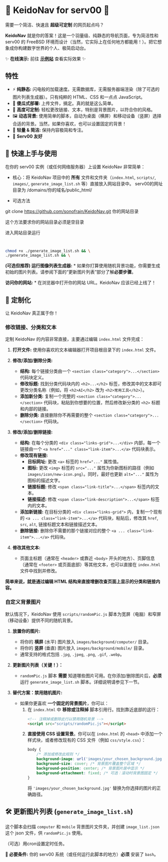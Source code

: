 # 🚀 KeidoNav for serv00 🚀

需要一个简洁、快速且 **超级可定制** 的网页起点吗？

**KeidoNav** 就是你的答案！这是一个羽量级、纯静态的导航页面，专为简洁性和 serv00 的 FreeBSD 环境而设计（当然，它实际上在任何地方都能用！）。把它想象成你构建数字世界的个人、极简启动台。

✨ **在线演示:** 前往 [**示例站**](https://nav.iore.de/) 查看实际效果 ✨

## 特性

*   ⚡ **纯静态:** 闪电般的加载速度。无需数据库，无需服务器端渲染（除了可选的图片列表生成器）。只有纯粹的 HTML、CSS 和一点点 JavaScript。
*   📁 **傻瓜式部署:** 上传文件，搞定。真的就是这么简单。
*   🎨 **高度可定制:** 轻松更改链接、文本，特别是背景图片，以符合你的风格。
*   🖼️ **动态背景:** 使用简单的脚本，自动为桌面（横屏）和移动设备（竖屏）选择合适的背景。当然，如果你喜欢，也可以设置固定的背景！
*   🍃 **轻量 & 简洁:** 保持内容极简和专注。
*   🔧 **Serv00 友好** 


## 🚀 快速上手与使用

在你的 serv00 实例（或任何网络服务器）上设置 KeidoNav 非常简单：

*   核心：将 KeidoNav 项目中的 **所有** 文件和文件夹（`index.html`, `scripts/`, `images/`, `generate_image_list.sh` 等）直接放入网站目录中。
serv00的网址目录为 /domains/你的域名/public_html/

*   可选方法

git clone https://github.com/sonofrain/KeidoNav.git 你的网站目录

这个方法要求你的网站目录必须是空目录

进入网站目录运行



```sh


chmod +x ./generate_image_list.sh && \
./generate_image_list.sh && \
```


**(可选但推荐) 运行图像列表生成器:**
    *   如果你打算使用随机背景功能，你需要生成初始的图片列表。请参阅下面的“更新图片列表”部分了解**必要步骤**。

**访问你的网站:**
    *   在浏览器中打开你的网站 URL。KeidoNav 应该已经上线了！

## 🎨 定制化

让 KeidoNav 真正属于你！

### 修改链接、分类和文本

定制 KeidoNav 的内容非常直接，主要通过编辑 `index.html` 文件完成：

1.  **打开文件:** 使用你喜欢的文本编辑器打开项目根目录下的 `index.html` 文件。

2.  **修改/添加/删除分类:**
    *   **结构:** 每个链接分类由一个 `<section class="category">...</section>` 代码块定义。
    *   **修改标题:** 找到分类代码块内的 `<h2>...</h2>` 标签，修改其中的文本即可更改分类名称（例如，将 `<h2>AI</h2>` 改为 `<h2>常用工具</h2>`）。
    *   **添加新分类:** 复制一个完整的 `<section class="category">...</section>` 代码块，粘贴到你想要的位置，然后修改新分类的 `<h2>` 标题和内部的链接。
    *   **删除分类:** 直接删除你不再需要的整个 `<section class="category">...</section>` 代码块。

3.  **修改/添加/删除链接:**
    *   **结构:** 在每个分类的 `<div class="links-grid">...</div>` 内部，每一个链接由一个 `<a href="..." class="link-item">...</a>` 代码块表示。
    *   **修改现有链接:**
        *   **目标网址:** 更改 `<a>` 标签的 `href="..."` 属性值。
        *   **图标:** 更改 `<img>` 标签的 `src="..."` 属性为你新图标的路径（例如 `images/icon/new-icon.png`）。同时，最好也更新 `alt="..."` 属性为图标的描述文字。
        *   **链接标题:** 修改 `<span class="link-title">...</span>` 标签内的文本。
        *   **链接描述:** 修改 `<span class="link-description">...</span>` 标签内的文本。
    *   **添加新链接:** 在目标分类的 `<div class="links-grid">` 内，复制一个现有的 `<a ... class="link-item">...</a>` 代码块，粘贴后，修改其 `href`, `src`, `alt`, 链接标题文本和链接描述文本。
    *   **删除链接:** 删除你不需要的那个链接对应的整个 `<a ... class="link-item">...</a>` 代码块。

4.  **修改其他文本:**
    *   页面主标题（通常在 `<header>` 或靠近 `<body>` 开头的地方）、页脚信息（通常在 `<footer>` 或页面底部）等其他文本，也可以直接在 `index.html` 文件中找到并修改。

**简单来说，就是通过编辑 HTML 结构来直接增删改查页面上显示的分类和链接内容。**


### 自定义背景图片

默认情况下，KeidoNav 使用 `scripts/randomPic.js` 脚本为宽屏（电脑）和窄屏（移动设备）提供不同的随机背景。

1.  **放置你的图片:**
    *   将你的 **横屏** (水平) 图片放入 `images/background/computer/` 目录。
    *   将你的 **竖屏** (垂直) 图片放入 `images/background/mobile/` 目录。
    *   通常支持的格式包括 `.jpg`, `.jpeg`, `.png`, `.gif`, `.webp`。

2.  **更新图片列表（关键！）：**
    *   `randomPic.js` 脚本 **需要** 知道哪些图片可用。在你添加/删除图片后，**必须** 运行 `generate_image_list.sh` 脚本。详细说明请参见下一节。

3.  **替代方案：禁用随机图片:**
    *   如果你更喜欢 **一个固定的背景图片**，你可以：
        1.  在 `index.html` 中 **移除或注释掉** 脚本引用行。找到靠近底部的这行：
            ```html
            <!-- 注释掉或删除此行以禁用随机背景 -->
            <script src="scripts/randomPic.js"></script>
            ```
        2.  **直接使用 CSS 设置背景**。你可以在 `index.html` 的 `<head>` 中添加一个样式块，或者修改现有的 CSS 文件（例如 `css/style.css`）：
            ```css
            body {
                /* 添加或修改此规则 */
                background-image: url('images/your_chosen_background.jpg');
                background-size: cover; /* 背景图片覆盖整个区域 */
                background-position: center; /* 背景图片居中显示 */
                background-attachment: fixed; /* 可选：滚动时背景图固定 */
            }
            ```
            将 `'images/your_chosen_background.jpg'` 替换为你选择的图片的正确路径。

## 🛠️ 更新图片列表 (`generate_image_list.sh`)

这个脚本会扫描 `computer` 和 `mobile` 背景图片文件夹，并创建 `image_list.json` 这个 json 文件，供 `randomPic.js` 使用。

（可选）用cron设置定时任务。

**🚨 必要条件:** 你的 serv00 系统（或任何运行此脚本的地方）**必须** 安装了 `bash`。
